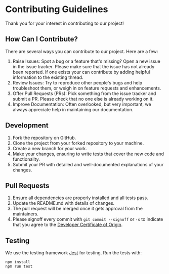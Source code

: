 # Contributing Guidelines
Thank you for your interest in contributing to our project!

## How Can I Contribute?
There are several ways you can contribute to our project. Here are a few:
1. Raise Issues: Spot a bug or a feature that's missing? Open a new issue in the issue tracker.
   Please make sure that the issue has not already been reported. If one exists your can contribute by adding helpful information to the existing thread.
2. Review Issues: Try to reproduce other people's bugs and help troubleshoot them, or weigh in on feature requests and enhancements.
3. Offer Pull Requests (PRs): Pick something from the issue tracker and submit a PR. Please check that no one else is already working on it.
4. Improve Documentation: Often overlooked, but very important, we always appreciate help in maintaining our documentation.

## Development
1. Fork the repository on GitHub.
2. Clone the project from your forked repository to your machine.
3. Create a new branch for your work.
4. Make your changes, ensuring to write tests that cover the new code and functionality.
5. Submit your PR with detailed and well-documented explanations of your changes.

## Pull Requests
1. Ensure all dependencies are properly installed and all tests pass.
2. Update the README.md with details of changes.
3. The pull request will be merged once it gets approval from the maintainers.
4. Please signoff every commit with `git commit --signoff` or `-s` to indicate that you agree to the [Developer Certificate of Origin](DCO.md).

## Testing
We use the testing framework [Jest](https://jestjs.io) for testing.
Run the tests with:
```shell
npm install
npm run test
```
